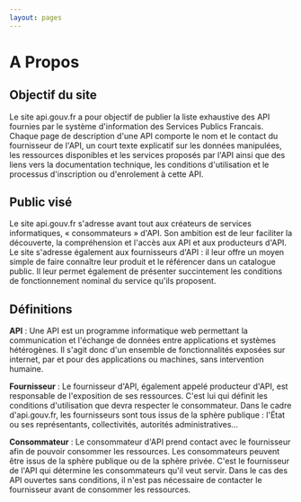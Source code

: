 ```yaml
---
layout: pages
---
```


A Propos
========

Objectif du site
----------------

Le site api.gouv.fr a pour objectif de publier la liste exhaustive des API fournies par le  système d'information des Services Publics Francais. Chaque page de description d'une API comporte le nom et le contact du fournisseur de l'API, un court texte explicatif sur les données manipulées, les ressources disponibles et les services proposés par l'API ainsi que des liens vers la documentation technique, les conditions d'utilisation et le processus d'inscription ou d'enrolement à cette API.


Public visé
-----------

Le site api.gouv.fr s'adresse avant tout aux créateurs de services informatiques, « consommateurs » d'API. Son ambition est de leur faciliter la découverte, la compréhension et l'accès aux API et aux producteurs d'API.
Le site s'adresse également aux fournisseurs d'API : il leur offre un moyen simple de faire connaître leur produit et le référencer dans un catalogue public. Il leur permet également de présenter succintement les conditions de fonctionnement nominal du service qu'ils proposent.

Définitions
-----------

**API** : Une API est un programme informatique web permettant la communication et l'échange de données entre applications et systèmes hétérogènes. Il s'agit donc d'un ensemble de fonctionnalités exposées sur internet, par et pour des applications ou machines, sans intervention humaine.

**Fournisseur** : Le fournisseur d'API, également appelé producteur d'API, est responsable de l'exposition de ses ressources. C'est lui qui définit les conditions d'utilisation que devra respecter le consommateur. Dans le cadre d'api.gouv.fr, les fournisseurs sont tous issus de la sphère publique : l'État ou ses représentants, collectivités, autorités administratives…

**Consommateur** : Le consommateur d'API prend contact avec le fournisseur afin de pouvoir consommer les ressources. Les consommateurs peuvent être issus de la sphère publique ou de la sphère privée. C'est le fournisseur de l'API qui détermine les consommateurs qu'il veut servir. Dans le cas des API ouvertes sans conditions, il n'est pas nécessaire de contacter le fournisseur avant de consommer les ressources. 
